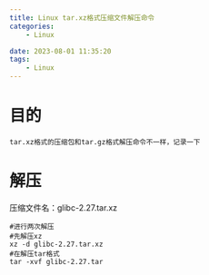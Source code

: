 ```yaml
---
title: Linux tar.xz格式压缩文件解压命令
categories:
	- Linux

date: 2023-08-01 11:35:20
tags: 
	- Linux
---
```

<!-- toc -->
# <span id="inline-blue">目的</span>
	tar.xz格式的压缩包和tar.gz格式解压命令不一样，记录一下
# <span id="inline-blue">解压</span>
压缩文件名：glibc-2.27.tar.xz
```shell
#进行两次解压
#先解压xz
xz -d glibc-2.27.tar.xz
#在解压tar格式
tar -xvf glibc-2.27.tar
```
 